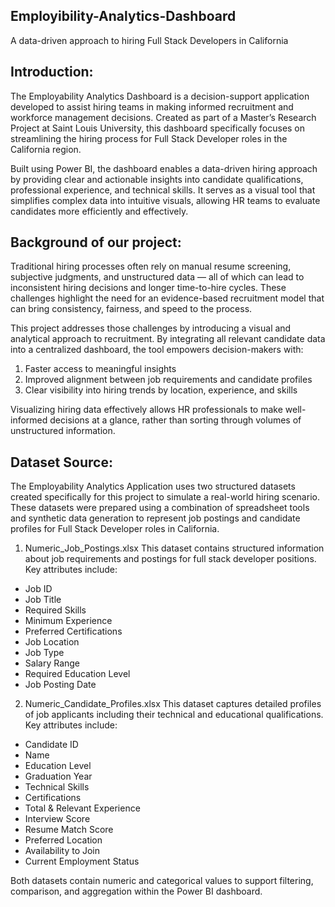 ## Employibility-Analytics-Dashboard
A data-driven approach to hiring Full Stack Developers in California

## Introduction:

The Employability Analytics Dashboard is a decision-support application developed to assist hiring teams in making informed recruitment and workforce management decisions. Created as part of a Master’s Research Project at Saint Louis University, this dashboard specifically focuses on streamlining the hiring process for Full Stack Developer roles in the California region.

Built using Power BI, the dashboard enables a data-driven hiring approach by providing clear and actionable insights into candidate qualifications, professional experience, and technical skills. It serves as a visual tool that simplifies complex data into intuitive visuals, allowing HR teams to evaluate candidates more efficiently and effectively.

## Background of our project:

Traditional hiring processes often rely on manual resume screening, subjective judgments, and unstructured data — all of which can lead to inconsistent hiring decisions and longer time-to-hire cycles. These challenges highlight the need for an evidence-based recruitment model that can bring consistency, fairness, and speed to the process.

This project addresses those challenges by introducing a visual and analytical approach to recruitment. By integrating all relevant candidate data into a centralized dashboard, the tool empowers decision-makers with:
1. Faster access to meaningful insights  
2. Improved alignment between job requirements and candidate profiles  
3. Clear visibility into hiring trends by location, experience, and skills

Visualizing hiring data effectively allows HR professionals to make well-informed decisions at a glance, rather than sorting through volumes of unstructured information.

## Dataset Source:

The Employability Analytics Application uses two structured datasets created specifically for this project to simulate a real-world hiring scenario. These datasets were prepared using a combination of spreadsheet tools and synthetic data generation to represent job postings and candidate profiles for Full Stack Developer roles in California.

1. Numeric_Job_Postings.xlsx
This dataset contains structured information about job requirements and postings for full stack developer positions.  
Key attributes include:
- Job ID  
- Job Title  
- Required Skills  
- Minimum Experience  
- Preferred Certifications  
- Job Location  
- Job Type  
- Salary Range  
- Required Education Level  
- Job Posting Date  

2. Numeric_Candidate_Profiles.xlsx
This dataset captures detailed profiles of job applicants including their technical and educational qualifications.  
Key attributes include:
- Candidate ID  
- Name  
- Education Level  
- Graduation Year  
- Technical Skills  
- Certifications  
- Total & Relevant Experience  
- Interview Score  
- Resume Match Score  
- Preferred Location  
- Availability to Join  
- Current Employment Status  

Both datasets contain numeric and categorical values to support filtering, comparison, and aggregation within the Power BI dashboard.
